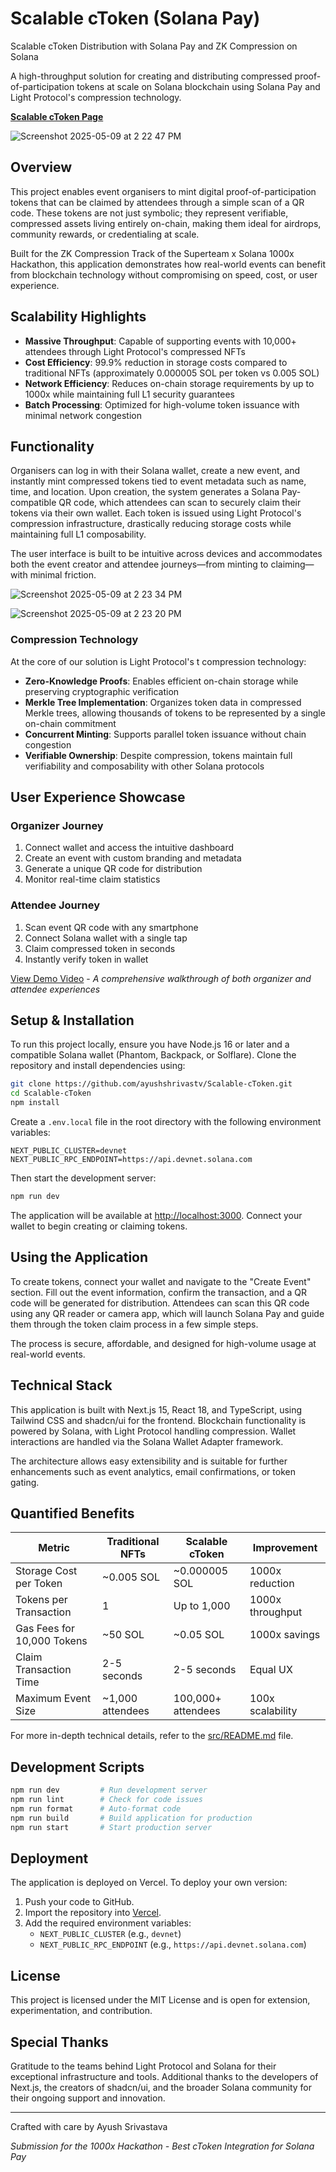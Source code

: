 # Scalable cToken (Solana Pay)

Scalable cToken Distribution with Solana Pay and ZK Compression on Solana

A high-throughput solution for creating and distributing compressed proof-of-participation tokens at scale on Solana blockchain using Solana Pay and Light Protocol's compression technology.

**[Scalable cToken Page](https://scalable-c-token-ayushshrivastvs-projects.vercel.app/)**

![Screenshot 2025-05-09 at 2 22 47 PM](https://github.com/user-attachments/assets/8b7532fd-1a86-4471-810d-b7e9b3484217)

## Overview

This project enables event organisers to mint digital proof-of-participation tokens that can be claimed by attendees through a simple scan of a QR code. These tokens are not just symbolic; they represent verifiable, compressed assets living entirely on-chain, making them ideal for airdrops, community rewards, or credentialing at scale.

Built for the ZK Compression Track of the Superteam x Solana 1000x Hackathon, this application demonstrates how real-world events can benefit from blockchain technology without compromising on speed, cost, or user experience.

## Scalability Highlights

- **Massive Throughput**: Capable of supporting events with 10,000+ attendees through Light Protocol's compressed NFTs
- **Cost Efficiency**: 99.9% reduction in storage costs compared to traditional NFTs (approximately 0.000005 SOL per token vs 0.005 SOL)
- **Network Efficiency**: Reduces on-chain storage requirements by up to 1000x while maintaining full L1 security guarantees
- **Batch Processing**: Optimized for high-volume token issuance with minimal network congestion

## Functionality

Organisers can log in with their Solana wallet, create a new event, and instantly mint compressed tokens tied to event metadata such as name, time, and location. Upon creation, the system generates a Solana Pay-compatible QR code, which attendees can scan to securely claim their tokens via their own wallet. Each token is issued using Light Protocol's compression infrastructure, drastically reducing storage costs while maintaining full L1 composability.

The user interface is built to be intuitive across devices and accommodates both the event creator and attendee journeys—from minting to claiming—with minimal friction.

![Screenshot 2025-05-09 at 2 23 34 PM](https://github.com/user-attachments/assets/0c9807e2-f345-4c51-b399-fb8932c9bcb1)

![Screenshot 2025-05-09 at 2 23 20 PM](https://github.com/user-attachments/assets/235a9be9-e4fa-46f9-989e-1b1ce8cda931)
### Compression Technology

At the core of our solution is Light Protocol's t compression technology:

- **Zero-Knowledge Proofs**: Enables efficient on-chain storage while preserving cryptographic verification
- **Merkle Tree Implementation**: Organizes token data in compressed Merkle trees, allowing thousands of tokens to be represented by a single on-chain commitment
- **Concurrent Minting**: Supports parallel token issuance without chain congestion
- **Verifiable Ownership**: Despite compression, tokens maintain full verifiability and composability with other Solana protocols

## User Experience Showcase

### Organizer Journey
1. Connect wallet and access the intuitive dashboard
2. Create an event with custom branding and metadata
3. Generate a unique QR code for distribution
4. Monitor real-time claim statistics

### Attendee Journey
1. Scan event QR code with any smartphone
2. Connect Solana wallet with a single tap
3. Claim compressed token in seconds
4. Instantly verify token in wallet

[View Demo Video](https://youtu.be/your-demo-video) - *A comprehensive walkthrough of both organizer and attendee experiences*

## Setup & Installation

To run this project locally, ensure you have Node.js 16 or later and a compatible Solana wallet (Phantom, Backpack, or Solflare). Clone the repository and install dependencies using:

```bash
git clone https://github.com/ayushshrivastv/Scalable-cToken.git
cd Scalable-cToken
npm install
```

Create a `.env.local` file in the root directory with the following environment variables:

```
NEXT_PUBLIC_CLUSTER=devnet
NEXT_PUBLIC_RPC_ENDPOINT=https://api.devnet.solana.com
```

Then start the development server:

```bash
npm run dev
```

The application will be available at [http://localhost:3000](http://localhost:3000). Connect your wallet to begin creating or claiming tokens.

## Using the Application

To create tokens, connect your wallet and navigate to the "Create Event" section. Fill out the event information, confirm the transaction, and a QR code will be generated for distribution. Attendees can scan this QR code using any QR reader or camera app, which will launch Solana Pay and guide them through the token claim process in a few simple steps.

The process is secure, affordable, and designed for high-volume usage at real-world events.

## Technical Stack

This application is built with Next.js 15, React 18, and TypeScript, using Tailwind CSS and shadcn/ui for the frontend. Blockchain functionality is powered by Solana, with Light Protocol handling compression. Wallet interactions are handled via the Solana Wallet Adapter framework.

The architecture allows easy extensibility and is suitable for further enhancements such as event analytics, email confirmations, or token gating.

## Quantified Benefits

| Metric | Traditional NFTs | Scalable cToken | Improvement |
|--------|-----------------|-----------------|-------------|
| Storage Cost per Token | ~0.005 SOL | ~0.000005 SOL | 1000x reduction |
| Tokens per Transaction | 1 | Up to 1,000 | 1000x throughput |
| Gas Fees for 10,000 Tokens | ~50 SOL | ~0.05 SOL | 1000x savings |
| Claim Transaction Time | 2-5 seconds | 2-5 seconds | Equal UX |
| Maximum Event Size | ~1,000 attendees | 100,000+ attendees | 100x scalability |

For more in-depth technical details, refer to the [src/README.md](./src/README.md) file.

## Development Scripts

```bash
npm run dev         # Run development server
npm run lint        # Check for code issues
npm run format      # Auto-format code
npm run build       # Build application for production
npm run start       # Start production server
```

## Deployment

The application is deployed on Vercel. To deploy your own version:

1. Push your code to GitHub.
2. Import the repository into [Vercel](https://vercel.com/).
3. Add the required environment variables:
   - `NEXT_PUBLIC_CLUSTER` (e.g., `devnet`)
   - `NEXT_PUBLIC_RPC_ENDPOINT` (e.g., `https://api.devnet.solana.com`)

## License

This project is licensed under the MIT License and is open for extension, experimentation, and contribution.

## Special Thanks

Gratitude to the teams behind Light Protocol and Solana for their exceptional infrastructure and tools. Additional thanks to the developers of Next.js, the creators of shadcn/ui, and the broader Solana community for their ongoing support and innovation.

---

Crafted with care by Ayush Srivastava

*Submission for the 1000x Hackathon - Best cToken Integration for Solana Pay*
